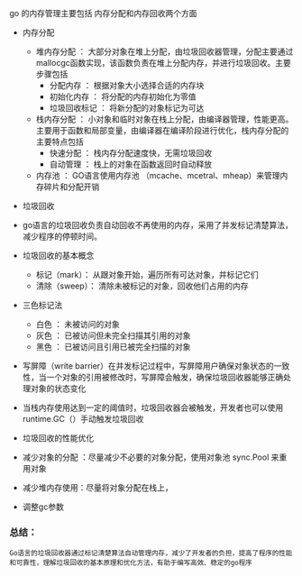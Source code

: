 go 的内存管理主要包括 内存分配和内存回收两个方面

- 内存分配
    
    - 堆内存分配 ： 大部分对象在堆上分配，由垃圾回收器管理，分配主要通过 mallocgc函数实现，该函数负责在堆上分配内存，并进行垃圾回收。主要步骤包括
        - 分配内存 ： 根据对象大小选择合适的内存块
        - 初始化内存 ： 将分配的内存初始化为零值
        - 垃圾回收标记 ： 将新分配的对象标记为可达
    - 栈内存分配 ： 小对象和临时对象在栈上分配，由编译器管理，性能更高。主要用于函数和局部变量，由编译器在编译阶段进行优化，栈内存分配的主要特点包括
        - 快速分配 ： 栈内存分配速度快，无需垃圾回收
        - 自动管理 ： 栈上的对象在函数返回时自动释放
    - 内存池 ： GO语言使用内存池 （mcache、mcetral、mheap）来管理内存碎片和分配开销
- 垃圾回收
    
- go语言的垃圾回收负责自动回收不再使用的内存，采用了并发标记清楚算法，减少程序的停顿时间。
    
- 垃圾回收的基本概念
    
    - 标记（mark）： 从跟对象开始，遍历所有可达对象，并标记它们
    - 清除（sweep）： 清除未被标记的对象，回收他们占用的内存
- 三色标记法
    
    - 白色 ： 未被访问的对象
    - 灰色 ： 已被访问但未完全扫描其引用的对象
    - 黑色 ： 已被访问且引用已被完全扫描的对象
- 写屏障（write barrier）在并发标记过程中，写屏障用户确保对象状态的一致性，当一个对象的引用被修改时，写屏障会触发，确保垃圾回收器能够正确处理对象的状态变化
    
- 当栈内存使用达到一定的阈值时，垃圾回收器会被触发，开发者也可以使用runtime.GC（）手动触发垃圾回收
    
- 垃圾回收的性能优化
    
- 减少对象的分配 ：尽量减少不必要的对象分配，使用对象池 sync.Pool 来重用对象
    
- 减少堆内存使用：尽量将对象分配在栈上，
    
- 调整gc参数
    

### 总结：

```
Go语言的垃圾回收器通过标记清楚算法自动管理内存，减少了开发者的负担，提高了程序的性能和可靠性，理解垃圾回收的基本原理和优化方法，有助于编写高效、稳定的go程序
```

